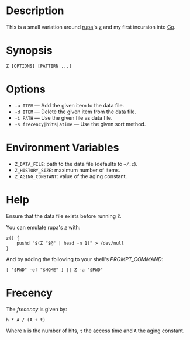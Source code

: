 # Description

This is a small variation around [rupa](https://github.com/rupa)'s [z](https://github.com/rupa/z) and my first incursion into [Go](http://golang.org/).

# Synopsis

    Z [OPTIONS] [PATTERN ...]

# Options

- `-a ITEM` — Add the given item to the data file.
- `-d ITEM` — Delete the given item from the data file.
- `-i PATH` — Use the given file as data file.
- `-s frecency|hits|atime` — Use the given sort method.

# Environment Variables

- `Z_DATA_FILE`: path to the data file (defaults to `~/.z`).
- `Z_HISTORY_SIZE`: maximum number of items.
- `Z_AGING_CONSTANT`: value of the aging constant.

# Help

Ensure that the data file exists before running `Z`.

You can emulate rupa's *z* with:

```
z() {
    pushd "$(Z "$@" | head -n 1)" > /dev/null
}
```

And by adding the following to your shell's *PROMPT_COMMAND*:

```
[ "$PWD" -ef "$HOME" ] || Z -a "$PWD"
```

# Frecency

The *frecency* is given by:
```
h * A / (A + t)
```
Where `h` is the number of hits, `t` the access time and `A` the aging constant.
